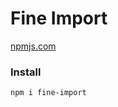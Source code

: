 # Fine Import

[npmjs.com](https://www.npmjs.com/package/fine-import)

### Install

```sh
npm i fine-import
```
